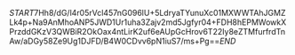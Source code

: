 $START$7Hh8/dG/l4r05rVcl457nG096lU+5LdryaTYunuXc01MXWWTAhJGMZLk4p+Na9AnMhoANP5JWD1Ur1uha3Zajv2md5Jgfyr04+FDH8hEPMWowkXPrzddGKzV3QWBiR2OkOax4ntLirK2uf6eAUpGcHrov6T22Iy8eZTMfurfrdTnAw/aDGy58Ze9Ug1DJFD/B4W0CDvv6pN1iuS7/ms+Pg==$END$